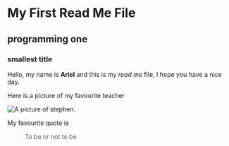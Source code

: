 # My First Read Me File
## programming one
### smallest title

Hello, my name is **Ariel** and this is my *read me* file, I hope you have a nice day. 

Here is a picture of my favourite teacher

![A picture of stephen](https://studysmart.studygroup.com/pluginfile.php/763153/mod_label/intro/image.png).

My favourite quote is 

> To be or not to be
